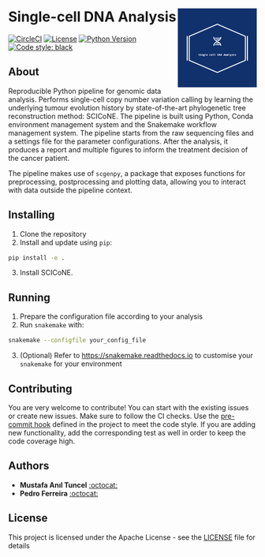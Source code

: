 # Single-cell DNA Analysis <img src="figures/logo.png" align="right" width="160">

[![CircleCI](https://circleci.com/gh/cbg-ethz/scdna-pipe.svg?style=svg&circle-token=60921152e3353ae7cd6d5e13d14158bcbde57973)](https://circleci.com/gh/cbg-ethz/scdna-pipe)
[![License](http://img.shields.io/:license-Apache%202-green.svg)](http://www.apache.org/licenses/LICENSE-2.0.txt)
[![Python Version](https://img.shields.io/badge/python-3-blue.svg)](https://img.shields.io/badge/python-3-blue.svg)
[![Code style: black](https://img.shields.io/badge/code%20style-black-000000.svg)](https://github.com/psf/black)

## About
Reproducible Python pipeline for genomic data analysis. Performs single-cell copy number variation calling by learning the underlying tumour evolution history by state-of-the-art phylogenetic tree reconstruction method: SCICoNE. The pipeline is built using Python, Conda environment management system and the Snakemake workflow management system. The pipeline starts from the raw sequencing files and a settings file for the parameter configurations. After the analysis, it produces a report and multiple figures to inform the treatment decision of the cancer patient.

The pipeline makes use of `scgenpy`, a package that exposes functions for preprocessing, postprocessing and plotting data, allowing you to interact with data outside the pipeline context.

## Installing
1. Clone the repository
2. Install and update using `pip`:
  ```bash
  pip install -e .
  ```
3. Install SCICoNE.

## Running
1. Prepare the configuration file according to your analysis
2. Run `snakemake` with:
  ```bash
  snakemake --configfile your_config_file
  ```
3. (Optional) Refer to https://snakemake.readthedocs.io to customise your `snakemake` for your environment

## Contributing

You are very welcome to contribute! You can start with the existing issues or create new issues.
Make sure to follow the CI checks. Use the [pre-commit hook](https://github.com/cbg-ethz/scdna-pipe/blob/master/.pre-commit-config.yaml) defined in the project to meet the code style. If you are adding new functionality, add the corresponding test as well in order to keep the code coverage high.

## Authors

* **Mustafa Anıl Tuncel**  [:octocat:](https://github.com/anilbey)
* **Pedro Ferreira** [:octocat:](https://github.com/pedrofale)

## License

This project is licensed under the Apache License - see the [LICENSE](LICENSE) file for details
